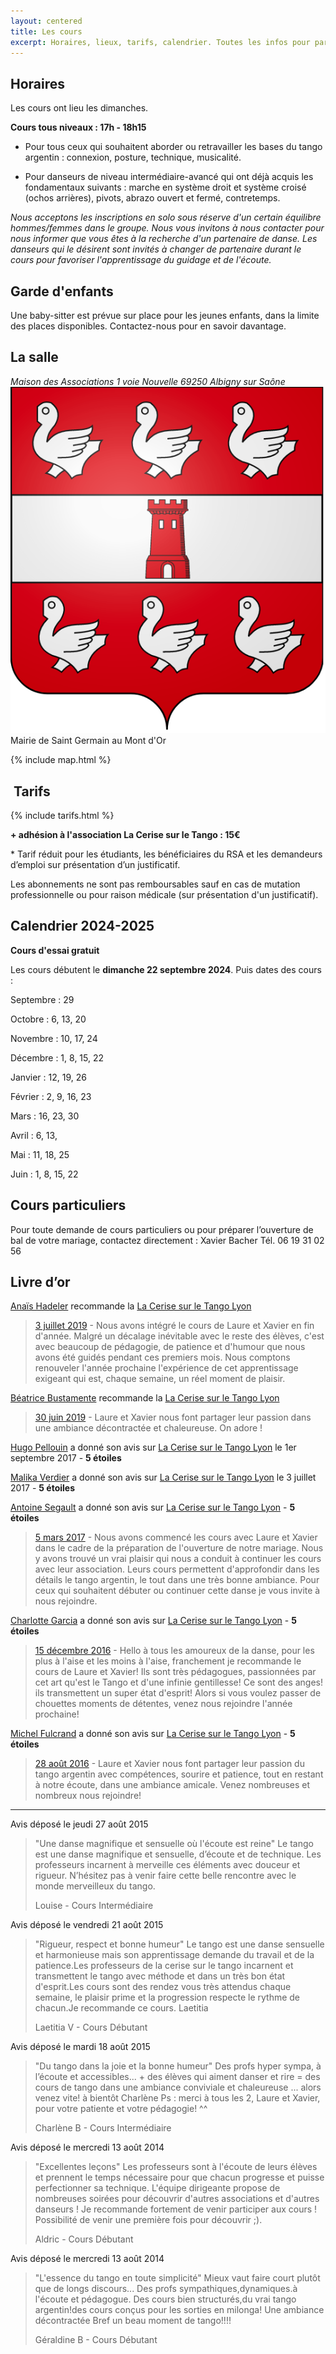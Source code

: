 ```yaml
---
layout: centered
title: Les cours
excerpt: Horaires, lieux, tarifs, calendrier. Toutes les infos pour partir du bon pied.
---
```


## Horaires

Les cours ont lieu les dimanches.

**Cours tous niveaux : 17h - 18h15**

- Pour tous ceux qui souhaitent aborder ou retravailler les bases du tango argentin : connexion, posture, technique, musicalité.

- Pour danseurs de niveau intermédiaire-avancé qui ont déjà acquis les fondamentaux suivants : marche en système droit et système croisé (ochos arrières), pivots, abrazo ouvert et fermé, contretemps.


_Nous acceptons les inscriptions en solo sous réserve d'un certain équilibre hommes/femmes dans le groupe. Nous vous invitons à nous contacter pour nous informer que vous êtes à la recherche d'un partenaire de danse. Les danseurs qui le désirent sont invités à changer de partenaire durant le cours pour favoriser l'apprentissage du guidage et de l'écoute._


## Garde d'enfants

Une baby-sitter est prévue sur place pour les jeunes enfants, dans la limite des places disponibles.
Contactez-nous pour en savoir davantage.


## La salle


<address>Maison des Associations
  1 voie Nouvelle
  69250 Albigny sur Saône
</address>
<img src="/img/blason-sgmo.png" alt="sgmo" class="icon"/> Mairie de Saint Germain au Mont d'Or

{% include map.html %}

## &nbsp;Tarifs&nbsp;

{% include tarifs.html %}

**+ adhésion à l'association La Cerise sur le Tango : 15€**

\* Tarif réduit pour les étudiants, les bénéficiaires du RSA et les
demandeurs d’emploi sur présentation d’un justificatif.

Les abonnements ne sont pas remboursables sauf en cas de mutation
professionnelle ou pour raison médicale (sur présentation d'un
justificatif).


## Calendrier 2024-2025

**Cours d'essai gratuit**

Les cours débutent le **dimanche 22 septembre 2024**. 
Puis dates des cours :

Septembre : 29

Octobre : 6, 13, 20

Novembre : 10, 17, 24

Décembre : 1, 8, 15, 22

Janvier : 12, 19, 26

Février : 2, 9, 16, 23

Mars : 16, 23, 30

Avril : 6, 13, 

Mai : 11, 18, 25

Juin : 1, 8, 15, 22


## Cours particuliers

Pour toute demande de cours particuliers ou pour préparer l’ouverture de
bal de votre mariage, contactez directement : Xavier Bacher Tél. 06 19 31 02 56


## Livre d’or
[Anaïs Hadeler](https://www.facebook.com/anais.hadeler) recommande la [La Cerise sur le Tango Lyon](https://www.facebook.com/lacerisesurletangolyon/?ref=page_internal)

>[3 juillet 2019](https://www.facebook.com/anais.hadeler/posts/10158760134699768) - Nous avons intégré le cours de Laure et Xavier en fin d'année. Malgré un décalage inévitable avec le reste 
des élèves, c'est avec beaucoup de pédagogie, de patience et d'humour 
que nous avons été guidés pendant ces premiers mois. Nous comptons 
renouveler l'année prochaine l'expérience de cet apprentissage exigeant 
qui est, chaque semaine, un réel moment de plaisir.

[Béatrice Bustamente](https://www.facebook.com/beatrice.bustamente) recommande la [La Cerise sur le Tango Lyon](https://www.facebook.com/lacerisesurletangolyon/?ref=page_internal)

>[30 juin 2019](https://www.facebook.com/beatrice.bustamente/posts/10218888929472258) - Laure et Xavier nous font partager leur passion dans une ambiance décontractée et chaleureuse. On adore !

[Hugo Pellouin](https://www.facebook.com/hugo.pellouin) a donné son avis 
sur [La Cerise sur le Tango Lyon](https://www.facebook.com/hugo.pellouin/activity/922776771209991) le 1er septembre 2017 - **5
étoiles**

[Malika Verdier](https://www.facebook.com/malika.verdier) a donné son avis 
sur [La Cerise sur le Tango Lyon](https://www.facebook.com/malika.verdier/activity/10155006532443853) le 3 juillet 2017 - **5
étoiles**

[Antoine Segault](https://www.facebook.com/segault) a donné son avis 
sur [La Cerise sur le Tango Lyon](https://www.facebook.com/lacerisesurletangolyon/?ref=page_internal) - **5
étoiles**

>[5 mars 2017](https://www.facebook.com/segault/posts/10155193621319701:0) - Nous avons commencé les cours avec Laure et Xavier dans le cadre de la
préparation de l'ouverture de notre mariage. Nous y avons trouvé un vrai
plaisir qui nous a conduit à continuer les cours avec leur association.
Leurs cours permettent d'approfondir dans les détails le tango argentin, le
tout dans une très bonne ambiance.
Pour ceux qui souhaitent débuter ou continuer cette danse je vous invite à
nous rejoindre.


[Charlotte Garcia](https://www.facebook.com/charlotte.garcia.777) a donné
son avis sur [La Cerise sur le Tango Lyon](https://www.facebook.com/lacerisesurletangolyon/?ref=page_internal) - **5
étoiles**

>[15 décembre 2016](https://www.facebook.com/charlotte.garcia.777/posts/10155122801788455:0) - Hello à tous les amoureux de la danse, pour les plus à l'aise et les moins
à l'aise, franchement je recommande le cours de Laure et Xavier! Ils sont
très pédagogues, passionnées par cet art qu'est le Tango et d'une infinie
gentillesse! Ce sont des anges! ils transmettent un super état d'esprit!
Alors si vous voulez passer de chouettes moments de détentes, venez nous
rejoindre l'année prochaine!

[Michel Fulcrand](https://www.facebook.com/michel.fulcrand) a donné son avis
sur [La Cerise sur le Tango Lyon](https://www.facebook.com/lacerisesurletangolyon/?ref=page_internal) - **5 étoiles**

>[28 août 2016](https://www.facebook.com/michel.fulcrand/posts/10205201395233832:0) - Laure et Xavier nous font partager leur passion du tango argentin avec
compétences, sourire et patience, tout en restant à notre écoute, dans une
ambiance amicale. Venez nombreuses et nombreux nous rejoindre!

<hr/>

Avis déposé le jeudi 27 août 2015

> "Une danse magnifique et sensuelle où l'écoute est reine" Le tango est
une danse magnifique et sensuelle, d’écoute et de technique. Les
professeurs incarnent à merveille ces éléments avec douceur et rigueur.
N’hésitez pas à venir faire cette belle rencontre avec le monde
merveilleux du tango.
>
> Louise - Cours Intermédiaire

Avis déposé le vendredi 21 août 2015

> "Rigueur, respect et bonne humeur" Le tango est une danse sensuelle et
harmonieuse mais son apprentissage demande du travail et de la
patience.Les professeurs de la cerise sur le tango incarnent et
transmettent le tango avec méthode et dans un très bon état d'esprit.Les
cours sont des rendez vous très attendus chaque semaine, le plaisir
prime et la progression respecte le rythme de chacun.Je recommande ce
cours. Laetitia
>
> Laetitia V - Cours Débutant

Avis déposé le mardi 18 août 2015

> "Du tango dans la joie et la bonne humeur" Des profs hyper sympa, à
l’écoute et accessibles... + des élèves qui aiment danser et rire = des
cours de tango dans une ambiance conviviale et chaleureuse ... alors
venez vite! à bientôt Charlène Ps : merci à tous les 2, Laure et Xavier,
pour votre patiente et votre pédagogie! ^^
>
>  Charlène B - Cours Intermédiaire

Avis déposé le mercredi 13 août 2014

> "Excellentes leçons" Les professeurs sont à l'écoute de leurs élèves et
prennent le temps nécessaire pour que chacun progresse et puisse
perfectionner sa technique. L'équipe dirigeante propose de nombreuses
soirées pour découvrir d'autres associations et d'autres danseurs ! Je
recommande fortement de venir participer aux cours ! Possibilité de
venir une première fois pour découvrir ;).
>
> Aldric - Cours Débutant

Avis déposé le mercredi 13 août 2014

> "L'essence du tango en toute simplicité" Mieux vaut faire court plutôt
que de longs discours... Des profs sympathiques,dynamiques.à l'écoute et
pédagogue. Des cours bien structurés,du vrai tango argentin!des cours
conçus pour les sorties en milonga! Une ambiance décontractée Bref un
beau moment de tango!!!!
>
> Géraldine B - Cours Débutant
